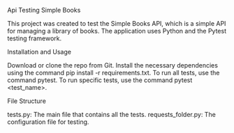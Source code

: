 Api Testing Simple Books

This project was created to test the Simple Books API, which is a simple API for managing a library of books. The application uses Python and the Pytest testing framework.

Installation and Usage

Download or clone the repo from Git.
Install the necessary dependencies using the command pip install -r requirements.txt.
To run all tests, use the command pytest.
To run specific tests, use the command pytest <test_name>.


File Structure

tests.py: The main file that contains all the tests.
requests_folder.py: The configuration file for testing.

